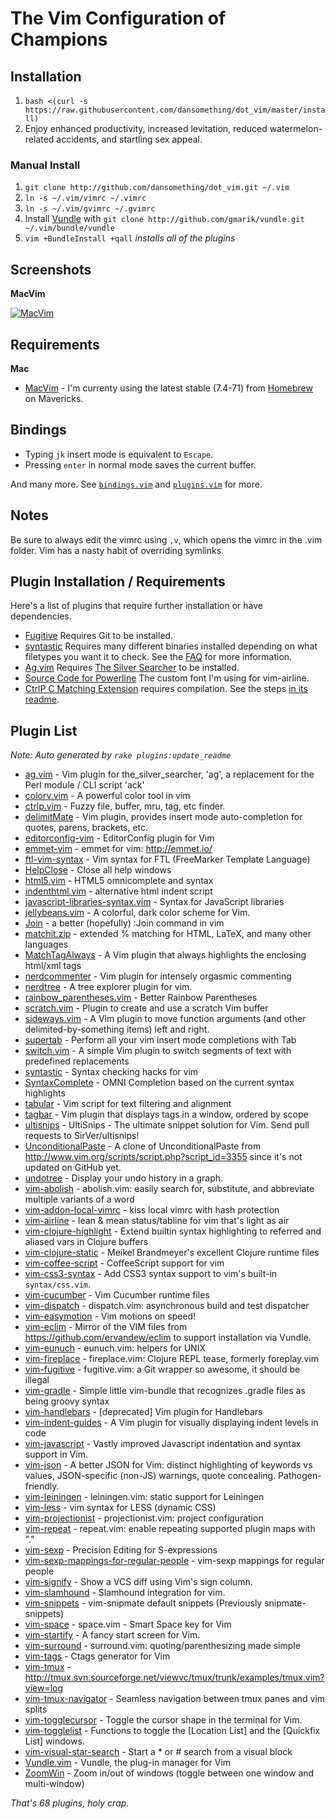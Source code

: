 # The Vim Configuration of Champions

## Installation


1. `bash <(curl -s https://raw.githubusercontent.com/dansomething/dot_vim/master/install)`
2. Enjoy enhanced productivity, increased levitation, reduced
   watermelon-related accidents, and startling sex appeal.

### Manual Install
1. `git clone http://github.com/dansomething/dot_vim.git ~/.vim`
2. `ln -s ~/.vim/vimrc ~/.vimrc`
3. `ln -s ~/.vim/gvimrc ~/.gvimrc`
4. Install [Vundle](https://github.com/gmarik/vundle) with `git clone
   http://github.com/gmarik/vundle.git ~/.vim/bundle/vundle`
5. `vim +BundleInstall +qall` _installs all of the plugins_

## Screenshots

**MacVim**

[![MacVim][ss]][ss]

[ss]: https://github.com/mutewinter/dot_vim/raw/master/screenshots/MacVim.png

## Requirements

**Mac**

 * [MacVim](http://code.google.com/p/macvim/) - I'm currenty using
 the latest stable (7.4-71) from [Homebrew](http://brew.sh) on Mavericks.

## Bindings

* Typing `jk` insert mode is equivalent to `Escape`.
* Pressing `enter` in normal mode saves the current buffer.

And many more. See [`bindings.vim`](bindings.vim) and
[`plugins.vim`](plugins.vim) for more.

## Notes

Be sure to always edit the vimrc using `,v`, which opens the vimrc in the .vim
folder. Vim has a nasty habit of overriding symlinks.

## Plugin Installation / Requirements

Here's a list of plugins that require further installation or have
dependencies.

* [Fugitive](https://github.com/tpope/vim-fugitive) Requires Git to be
  installed.
* [syntastic](https://github.com/scrooloose/syntastic) Requires many different
  binaries installed depending on what filetypes you want it to check. See the
  [FAQ](https://github.com/scrooloose/syntastic#faq) for more information.
* [Ag.vim](https://github.com/rking/ag.vim) Requires
  [The Silver Searcher](https://github.com/ggreer/the_silver_searcher) to be
  installed.
* [Source Code for Powerline](http://git.io/H3fYBg) The custom font I'm using
  for vim-airline.
* [CtrlP C Matching Extension](https://github.com/JazzCore/ctrlp-cmatcher)
  requires compilation. See the steps [in its
  readme](https://github.com/JazzCore/ctrlp-cmatcher).

## Plugin List

_Note: Auto generated by `rake plugins:update_readme`_


 * [ag.vim](https://github.com/rking/ag.vim) - Vim plugin for the_silver_searcher, 'ag', a replacement for the Perl module / CLI script 'ack'
 * [colorv.vim](https://github.com/Rykka/colorv.vim) - A powerful color tool in vim
 * [ctrlp.vim](https://github.com/kien/ctrlp.vim) - Fuzzy file, buffer, mru, tag, etc finder.
 * [delimitMate](https://github.com/Raimondi/delimitMate) - Vim plugin, provides insert mode auto-completion for quotes, parens, brackets, etc.
 * [editorconfig-vim](https://github.com/editorconfig/editorconfig-vim) - EditorConfig plugin for Vim
 * [emmet-vim](https://github.com/mattn/emmet-vim) - emmet for vim: http://emmet.io/
 * [ftl-vim-syntax](https://github.com/dansomething/ftl-vim-syntax) - Vim syntax for FTL (FreeMarker Template Language)
 * [HelpClose](https://github.com/vim-scripts/HelpClose) - Close all help windows
 * [html5.vim](https://github.com/othree/html5.vim) - HTML5 omnicomplete and syntax
 * [indenthtml.vim](https://github.com/vim-scripts/indenthtml.vim) - alternative html indent script
 * [javascript-libraries-syntax.vim](https://github.com/othree/javascript-libraries-syntax.vim) - Syntax for JavaScript libraries
 * [jellybeans.vim](https://github.com/nanotech/jellybeans.vim) - A colorful, dark color scheme for Vim.
 * [Join](https://github.com/sk1418/Join) - a better (hopefully) :Join command in vim
 * [matchit.zip](https://github.com/vim-scripts/matchit.zip) - extended % matching for HTML, LaTeX, and many other languages
 * [MatchTagAlways](https://github.com/Valloric/MatchTagAlways) - A Vim plugin that always highlights the enclosing html/xml tags
 * [nerdcommenter](https://github.com/scrooloose/nerdcommenter) - Vim plugin for intensely orgasmic commenting
 * [nerdtree](https://github.com/scrooloose/nerdtree) - A tree explorer plugin for vim.
 * [rainbow_parentheses.vim](https://github.com/kien/rainbow_parentheses.vim) - Better Rainbow Parentheses
 * [scratch.vim](https://github.com/vim-scripts/scratch.vim) - Plugin to create and use a scratch Vim buffer
 * [sideways.vim](https://github.com/AndrewRadev/sideways.vim) - A Vim plugin to move function arguments (and other delimited-by-something items) left and right.
 * [supertab](https://github.com/ervandew/supertab) - Perform all your vim insert mode completions with Tab
 * [switch.vim](https://github.com/AndrewRadev/switch.vim) - A simple Vim plugin to switch segments of text with predefined replacements
 * [syntastic](https://github.com/scrooloose/syntastic) - Syntax checking hacks for vim
 * [SyntaxComplete](https://github.com/vim-scripts/SyntaxComplete) - OMNI Completion based on the current syntax highlights
 * [tabular](https://github.com/godlygeek/tabular) - Vim script for text filtering and alignment
 * [tagbar](https://github.com/majutsushi/tagbar) - Vim plugin that displays tags in a window, ordered by scope
 * [ultisnips](https://github.com/SirVer/ultisnips) - UltiSnips - The ultimate snippet solution for Vim. Send pull requests to SirVer/ultisnips!
 * [UnconditionalPaste](https://github.com/mutewinter/UnconditionalPaste) - A clone of UnconditionalPaste from http://www.vim.org/scripts/script.php?script_id=3355 since it's not updated on GitHub yet.
 * [undotree](https://github.com/mbbill/undotree) - Display your undo history in a graph.
 * [vim-abolish](https://github.com/tpope/vim-abolish) - abolish.vim: easily search for, substitute, and abbreviate multiple variants of a word
 * [vim-addon-local-vimrc](https://github.com/MarcWeber/vim-addon-local-vimrc) - kiss local vimrc with hash protection
 * [vim-airline](https://github.com/bling/vim-airline) - lean & mean status/tabline for vim that's light as air
 * [vim-clojure-highlight](https://github.com/guns/vim-clojure-highlight) - Extend builtin syntax highlighting to referred and aliased vars in Clojure buffers
 * [vim-clojure-static](https://github.com/guns/vim-clojure-static) - Meikel Brandmeyer's excellent Clojure runtime files
 * [vim-coffee-script](https://github.com/kchmck/vim-coffee-script) - CoffeeScript support for vim
 * [vim-css3-syntax](https://github.com/hail2u/vim-css3-syntax) - Add CSS3 syntax support to vim's built-in `syntax/css.vim`.
 * [vim-cucumber](https://github.com/tpope/vim-cucumber) - Vim Cucumber runtime files
 * [vim-dispatch](https://github.com/tpope/vim-dispatch) - dispatch.vim: asynchronous build and test dispatcher
 * [vim-easymotion](https://github.com/Lokaltog/vim-easymotion) - Vim motions on speed!
 * [vim-eclim](https://github.com/dansomething/vim-eclim) - Mirror of the VIM files from https://github.com/ervandew/eclim to support installation via Vundle.
 * [vim-eunuch](https://github.com/tpope/vim-eunuch) - eunuch.vim: helpers for UNIX
 * [vim-fireplace](https://github.com/tpope/vim-fireplace) - fireplace.vim: Clojure REPL tease, formerly foreplay.vim
 * [vim-fugitive](https://github.com/tpope/vim-fugitive) - fugitive.vim: a Git wrapper so awesome, it should be illegal
 * [vim-gradle](https://github.com/tfnico/vim-gradle) - Simple little vim-bundle that recognizes .gradle files as being groovy syntax
 * [vim-handlebars](https://github.com/nono/vim-handlebars) - [deprecated] Vim plugin for Handlebars
 * [vim-indent-guides](https://github.com/nathanaelkane/vim-indent-guides) - A Vim plugin for visually displaying indent levels in code
 * [vim-javascript](https://github.com/pangloss/vim-javascript) - Vastly improved Javascript indentation and syntax support in Vim.
 * [vim-json](https://github.com/elzr/vim-json) - A better JSON for Vim: distinct highlighting of keywords vs values, JSON-specific (non-JS) warnings, quote concealing. Pathogen-friendly.
 * [vim-leiningen](https://github.com/tpope/vim-leiningen) - leiningen.vim: static support for Leiningen
 * [vim-less](https://github.com/groenewege/vim-less) - vim syntax for LESS (dynamic CSS)
 * [vim-projectionist](https://github.com/tpope/vim-projectionist) - projectionist.vim: project configuration
 * [vim-repeat](https://github.com/tpope/vim-repeat) - repeat.vim: enable repeating supported plugin maps with "."
 * [vim-sexp](https://github.com/guns/vim-sexp) - Precision Editing for S-expressions
 * [vim-sexp-mappings-for-regular-people](https://github.com/tpope/vim-sexp-mappings-for-regular-people) - vim-sexp mappings for regular people
 * [vim-signify](https://github.com/mhinz/vim-signify) - Show a VCS diff using Vim's sign column.
 * [vim-slamhound](https://github.com/guns/vim-slamhound) - Slamhound integration for vim.
 * [vim-snippets](https://github.com/dansomething/vim-snippets) - vim-snipmate default snippets (Previously snipmate-snippets)
 * [vim-space](https://github.com/christoomey/vim-space) - space.vim - Smart Space key for Vim
 * [vim-startify](https://github.com/mhinz/vim-startify) - A fancy start screen for Vim.
 * [vim-surround](https://github.com/tpope/vim-surround) - surround.vim: quoting/parenthesizing made simple
 * [vim-tags](https://github.com/szw/vim-tags) - Ctags generator for Vim
 * [vim-tmux](https://github.com/andersoncustodio/vim-tmux) - http://tmux.svn.sourceforge.net/viewvc/tmux/trunk/examples/tmux.vim?view=log
 * [vim-tmux-navigator](https://github.com/christoomey/vim-tmux-navigator) - Seamless navigation between tmux panes and vim splits
 * [vim-togglecursor](https://github.com/jszakmeister/vim-togglecursor) - Toggle the cursor shape in the terminal for Vim.
 * [vim-togglelist](https://github.com/milkypostman/vim-togglelist) - Functions to toggle the [Location List] and the [Quickfix List] windows.
 * [vim-visual-star-search](https://github.com/dansomething/vim-visual-star-search) - Start a * or # search from a visual block
 * [Vundle.vim](https://github.com/gmarik/Vundle.vim) - Vundle, the plug-in manager for Vim
 * [ZoomWin](https://github.com/regedarek/ZoomWin) - Zoom in/out  of windows (toggle between one window and multi-window)

_That's 68 plugins, holy crap._
